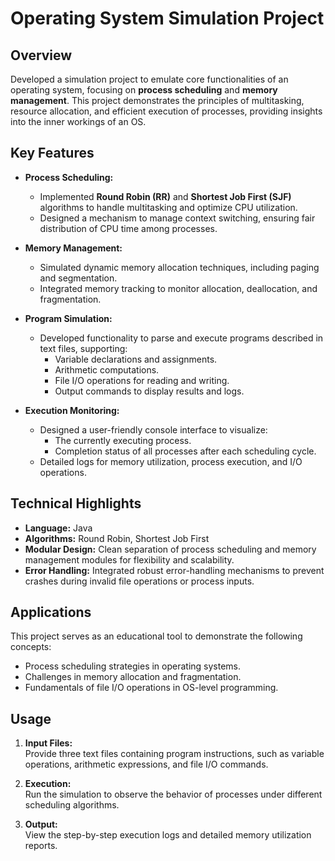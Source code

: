 # Operating System Simulation Project

## Overview
Developed a simulation project to emulate core functionalities of an operating system, focusing on **process scheduling** and **memory management**. This project demonstrates the principles of multitasking, resource allocation, and efficient execution of processes, providing insights into the inner workings of an OS.

## Key Features
- **Process Scheduling:**  
  - Implemented **Round Robin (RR)** and **Shortest Job First (SJF)** algorithms to handle multitasking and optimize CPU utilization.  
  - Designed a mechanism to manage context switching, ensuring fair distribution of CPU time among processes.  

- **Memory Management:**  
  - Simulated dynamic memory allocation techniques, including paging and segmentation.  
  - Integrated memory tracking to monitor allocation, deallocation, and fragmentation.  

- **Program Simulation:**  
  - Developed functionality to parse and execute programs described in text files, supporting:  
    - Variable declarations and assignments.  
    - Arithmetic computations.  
    - File I/O operations for reading and writing.  
    - Output commands to display results and logs.  

- **Execution Monitoring:**  
  - Designed a user-friendly console interface to visualize:  
    - The currently executing process.  
    - Completion status of all processes after each scheduling cycle.  
  - Detailed logs for memory utilization, process execution, and I/O operations.  

## Technical Highlights
- **Language:** Java  
- **Algorithms:** Round Robin, Shortest Job First  
- **Modular Design:** Clean separation of process scheduling and memory management modules for flexibility and scalability.  
- **Error Handling:** Integrated robust error-handling mechanisms to prevent crashes during invalid file operations or process inputs.  

## Applications
This project serves as an educational tool to demonstrate the following concepts:
- Process scheduling strategies in operating systems.  
- Challenges in memory allocation and fragmentation.  
- Fundamentals of file I/O operations in OS-level programming.  

## Usage
1. **Input Files:**  
   Provide three text files containing program instructions, such as variable operations, arithmetic expressions, and file I/O commands.  

2. **Execution:**  
   Run the simulation to observe the behavior of processes under different scheduling algorithms.  

3. **Output:**  
   View the step-by-step execution logs and detailed memory utilization reports.  
